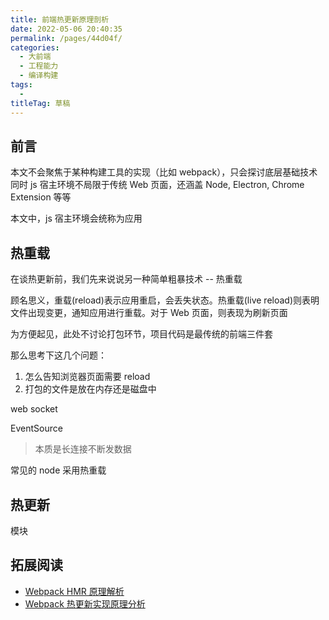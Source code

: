 ```yaml
---
title: 前端热更新原理剖析
date: 2022-05-06 20:40:35
permalink: /pages/44d04f/
categories: 
  - 大前端
  - 工程能力
  - 编译构建
tags: 
  - 
titleTag: 草稿
---
```

## 前言

本文不会聚焦于某种构建工具的实现（比如 webpack），只会探讨底层基础技术
同时 js 宿主环境不局限于传统 Web 页面，还涵盖 Node, Electron, Chrome Extension 等等

本文中，js 宿主环境会统称为应用

## 热重载

在谈热更新前，我们先来说说另一种简单粗暴技术 -- 热重载

顾名思义，重载(reload)表示应用重启，会丢失状态。热重载(live reload)则表明文件出现变更，通知应用进行重载。对于 Web 页面，则表现为刷新页面

为方便起见，此处不讨论打包环节，项目代码是最传统的前端三件套

那么思考下这几个问题：
1. 怎么告知浏览器页面需要 reload
2. 打包的文件是放在内存还是磁盘中

web socket

EventSource
> 本质是长连接不断发数据

常见的 node 采用热重载

## 热更新

模块


## 拓展阅读

- [Webpack HMR 原理解析](https://zhuanlan.zhihu.com/p/30669007)
- [Webpack 热更新实现原理分析](https://zhuanlan.zhihu.com/p/30623057)
